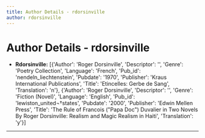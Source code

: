 ```yaml
---
title: Author Details - rdorsinville
author: rdorsinville
---
```


# Author Details - rdorsinville

<ul>
    <li><strong>Rdorsinville:</strong> [{'Author': 'Roger Dorsinville', 'Descriptor': '', 'Genre': 'Poetry Collection', 'Language': 'French', 'Pub_id': 'nendeln_liechtenstein', 'Pubdate': '1970', 'Publisher': 'Kraus International Publications', 'Title': 'Etincelles: Gerbe de Sang', 'Translation': 'n'}, {'Author': 'Roger Dorsinville', 'Descriptor': '', 'Genre': 'Fiction (Novel)', 'Language': 'English', 'Pub_id': 'lewiston_united¬†states', 'Pubdate': '2000', 'Publisher': 'Edwin Mellen Press', 'Title': 'The Rule of Francois ("Papa Doc") Duvalier in Two Novels By Roger Dorsinville: Realism and Magic Realism in Haiti', 'Translation': 'y'}]</li>
</ul>
<hr>